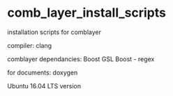 # comb_layer_install_scripts
installation scripts for comblayer

compiler:
clang

comblayer dependancies:
Boost
GSL
Boost - regex

for documents:
doxygen

Ubuntu 16.04 LTS version

